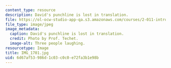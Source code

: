 ```yaml
---
content_type: resource
description: David's punchline is lost in translation.
file: https://ol-ocw-studio-app-qa.s3.amazonaws.com/courses/2-011-introduction-to-ocean-science-and-engineering-spring-2006/6d67af53986d1c03c0c0e72fa3b1e98b_IMG_1701.jpg
file_type: image/jpeg
image_metadata:
  caption: David's punchline is lost in translation.
  credit: Photo by Prof. Techet.
  image-alt: Three people laughing.
resourcetype: Image
title: IMG_1701.jpg
uid: 6d67af53-986d-1c03-c0c0-e72fa3b1e98b
---
```

